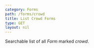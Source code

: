 ```yaml
---
category: Forms
path: /forms/crowd
title: List Crowd Forms
type: GET
layout: nil
---
```


Searchable list of all *Form* marked *crowd*.